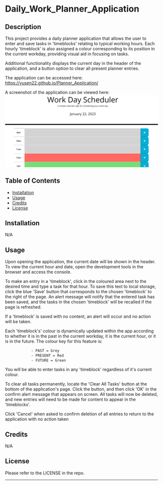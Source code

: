 # Daily_Work_Planner_Application


## Description

This project provides a daily planner application that allows the user to enter and save tasks in 'timeblocks' relating to typical working hours. Each hourly 'timeblock' is also assigned a colour corresponding to its position in the current workday, providing visual aid in focusing on tasks. 

Additional functionality displays the current day in the header of the application, and a button option to clear all present planner entries. 


The application can be accessed here: https://yusen22.github.io/Planner_Application/

A screenshot of the application can be viewed here: ![Screenshot-of-planner-app](./images/Screenshot_20230122_122235.png "Screenshot of application")



## Table of Contents

- [Installation](#installation)
- [Usage](#usage)
- [Credits](#credits)
- [License](#license)


## Installation

N/A 


## Usage

Upon opening the application, the current date will be shown in the header. To view the current hour and date, open the development tools in the browser and access the console. 


To make an entry in a 'timeblock', click in the coloured area next to the desired time and type a task for that hour. To save this text to local storage, click the blue 'Save' button that corresponds to the chosen 'timeblock' to the right of the page. An alert message will notify that the entered task has been saved, and the tasks in the chosen 'timeblock' will be recalled if the page is refreshed. 

If a 'timeblock' is saved with no content, an alert will occur and no action will be taken. 


Each 'timeblock's' colour is dynamically updated within the app according to whether it is in the past in the current workday, it is the current hour, or it is in the future. The colour key for this feature is: 
 
                - PAST = Grey
                - PRESENT = Red
                - FUTURE = Green 

You will be able to enter tasks in any 'timeblock' regardless of it's current colour. 


To clear all tasks permanently, locate the 'Clear All Tasks' button at the bottom of the application's page. Click the button, and then click 'OK' in the confirm alert message that appears on screen. All tasks will now be deleted, and new entries will need to be made for content to appear in the 'timeblocks'.

Click 'Cancel' when asked to confirm deletion of all entries to return to the application with no action taken 


## Credits

N/A 


## License

Please refer to the LICENSE in the repo. 

---